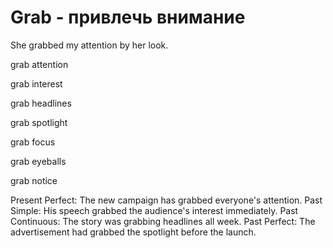 # Grab - привлечь внимание

She grabbed my attention by her look.


grab attention

grab interest

grab headlines

grab spotlight

grab focus

grab eyeballs

grab notice

Present Perfect: The new campaign has grabbed everyone's attention.
Past Simple: His speech grabbed the audience's interest immediately.
Past Continuous: The story was grabbing headlines all week.
Past Perfect: The advertisement had grabbed the spotlight before the launch.
